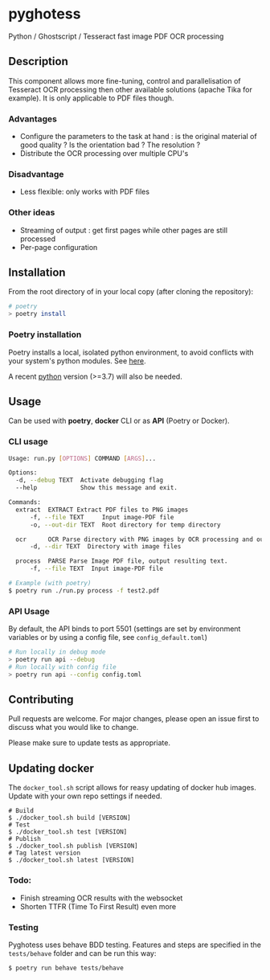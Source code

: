 # pyghotess
Python / Ghostscript / Tesseract fast image PDF OCR processing

## Description
This component allows more fine-tuning, control and parallelisation of Tesseract OCR processing then other available solutions (apache Tika for example).
It is only applicable to PDF files though.

### Advantages
- Configure the parameters to the task at hand : is the original material of good quality ? Is the orientation bad ? The resolution ?
- Distribute the OCR processing over multiple CPU's

### Disadvantage
- Less flexible: only works with PDF files

### Other ideas
- Streaming of output : get first pages while other pages are still processed
- Per-page configuration

## Installation
From the root directory of in your local copy (after cloning the repository):
```bash
# poetry
> poetry install
```
### Poetry installation
Poetry installs a local, isolated python environment, to avoid conflicts with your system's python modules. See [here](https://python-poetry.org/docs/).

A recent [python](https://www.python.org/downloads/) version (>=3.7) will also be needed.

## Usage
Can be used with **poetry**, **docker** CLI or as **API** (Poetry or Docker).

### CLI usage
```bash
Usage: run.py [OPTIONS] COMMAND [ARGS]...

Options:
  -d, --debug TEXT  Activate debugging flag
  --help            Show this message and exit.

Commands:
  extract  EXTRACT Extract PDF files to PNG images
      -f, --file TEXT     Input image-PDF file
      -o, --out-dir TEXT  Root directory for temp directory

  ocr      OCR Parse directory with PNG images by OCR processing and output...
      -d, --dir TEXT  Directory with image files

  process  PARSE Parse Image PDF file, output resulting text.
      -f, --file TEXT  Input image-PDF file

# Example (with poetry)
$ poetry run ./run.py process -f test2.pdf
```

### API Usage
By default, the API binds to port 5501 (settings are set by environment variables or by using a config file, see `config_default.toml`)
```bash
# Run locally in debug mode
> poetry run api --debug
# Run locally with config file
> poetry run api --config config.toml
```
## Contributing
Pull requests are welcome. For major changes, please open an issue first to discuss what you would like to change.

Please make sure to update tests as appropriate.

## Updating docker
The `docker_tool.sh` script allows for reasy updating of docker hub images. Update with your own repo settings if needed.

```
# Build
$ ./docker_tool.sh build [VERSION]
# Test
$ ./docker_tool.sh test [VERSION]
# Publish
$ ./docker_tool.sh publish [VERSION]
# Tag latest version
$ ./docker_tool.sh latest [VERSION]
```

### Todo:
- Finish streaming OCR results with the websocket
- Shorten TTFR (Time To First Result) even more

### Testing
Pyghotess uses behave BDD testing. Features and steps are specified in the `tests/behave` folder and can be run this way:
```bash
$ poetry run behave tests/behave
```
